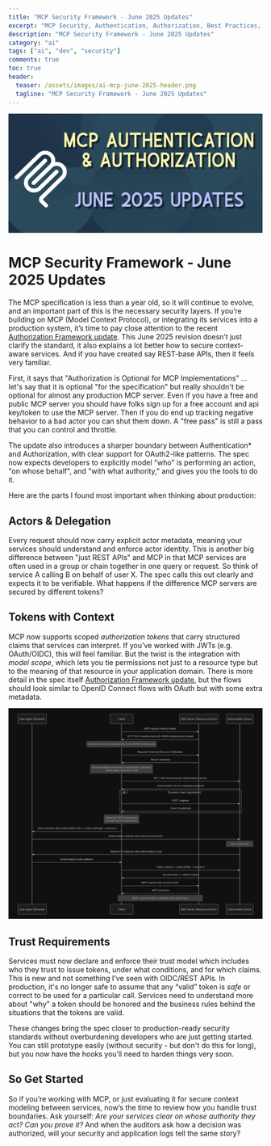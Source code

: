 ```yaml
---
title: "MCP Security Framework - June 2025 Updates"
excerpt: "MCP Security, Authentication, Authorization, Best Practices, updated June 2025"
description: "MCP Security Framework - June 2025 Updates"
category: "ai"
tags: ["ai", "dev", "security"]
comments: true
toc: true
header:
  teaser: /assets/images/ai-mcp-june-2025-header.png
  tagline: "MCP Security Framework - June 2025 Updates"
---
```


![Image](/assets/images/ai-mcp-june-2025-header.png)

# MCP Security Framework - June 2025 Updates

The MCP specification is less than a year old, so it will continue to evolve, and an important part of this is the necessary security layers. If you’re building on MCP (Model Context Protocol), or integrating its services into a production system, it’s time to pay close attention to the recent [Authorization Framework update](https://modelcontextprotocol.io/specification/2025-06-18/basic/authorization). This June 2025 revision doesn’t just clarify the standard, it also explains a lot better how to secure context-aware services. And if you have created say REST-base APIs, then it feels very familiar.

First, it says that "Authorization is Optional for MCP Implementations" ... let's say that it is optional "for the specification" but really shouldn't be optional for almost any production MCP server.  Even if you have a free and public MCP server you should have folks sign up for a free account and api key/token to use the MCP server.  Then if you do end up tracking negative behavior to a bad actor you can shut them down.  A "free pass" is still a pass that you can control and throttle.

The update also introduces a sharper boundary between Authentication* and Authorization, with clear support for OAuth2-like patterns. The spec now expects developers to explicitly model "who" is performing an action, "on whose behalf", and "with what authority," and gives you the tools to do it.

Here are the parts I found most important when thinking about production:

## Actors & Delegation

Every request should now carry explicit actor metadata, meaning your services should understand and enforce actor identity. This is another big difference between "just REST APIs" and MCP in that MCP services are often used in a group or chain together in one query or request.  So think of service A calling B on behalf of user X. The spec calls this out clearly and expects it to be verifiable. What happens if the difference MCP servers are secured by different tokens?

## Tokens with Context

MCP now supports scoped *authorization tokens* that carry structured claims that services can interpret. If you’ve worked with JWTs (e.g. OAuth/OIDC), this will feel familiar. But the twist is the integration with *model scope*, which lets you tie permissions not just to a resource type but to the meaning of that resource in your application domain. There is more detail in the spec itself [Authorization Framework update](https://modelcontextprotocol.io/specification/2025-06-18/basic/authorization), but the flows should look similar to OpenID Connect flows with OAuth but with some extra metadata.

![Image](/assets/images/ai-mcp-authorization-flow.png)

## Trust Requirements

Services must now declare and enforce their trust model which includes who they trust to issue tokens, under what conditions, and for which claims. This is new and not something I've seen with OIDC/REST APIs. In production, it's no longer safe to assume that any “valid” token is *safe* or correct to be used for a particular call. Services need to understand more about "why" a token should be honored and the business rules behind the situations that the tokens are valid.

These changes bring the spec closer to production-ready security standards without overburdening developers who are just getting started. You can still prototype easily (without security - but don't do this for long), but you now have the hooks you’ll need to harden things very soon.

## So Get Started

So if you’re working with MCP, or just evaluating it for secure context modeling between services, now’s the time to review how you handle trust boundaries. Ask yourself: *Are your services clear on whose authority they act?* *Can you prove it?* And when the auditors ask how a decision was authorized, will your security and application logs tell the same story?
